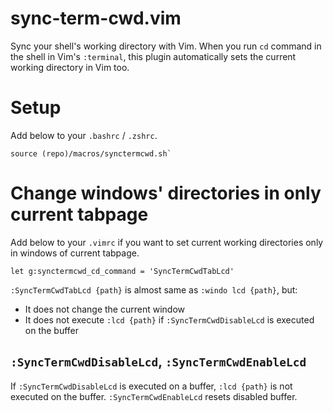 # sync-term-cwd.vim

Sync your shell's working directory with Vim.
When you run `cd` command in the shell in Vim's `:terminal`,
this plugin automatically sets the current working directory in Vim too.

# Setup

Add below to your `.bashrc` / `.zshrc`.

```
source (repo)/macros/synctermcwd.sh`
```

# Change windows' directories in only current tabpage

Add below to your `.vimrc` if you want to set current working directories only
in windows of current tabpage.

```vim
let g:synctermcwd_cd_command = 'SyncTermCwdTabLcd'
```

`:SyncTermCwdTabLcd {path}` is almost same as `:windo lcd {path}`, but:
* It does not change the current window
* It does not execute `:lcd {path}` if `:SyncTermCwdDisableLcd` is executed on the buffer

## `:SyncTermCwdDisableLcd`, `:SyncTermCwdEnableLcd`

If `:SyncTermCwdDisableLcd` is executed on a buffer,
`:lcd {path}` is not executed on the buffer.
`:SyncTermCwdEnableLcd` resets disabled buffer.
